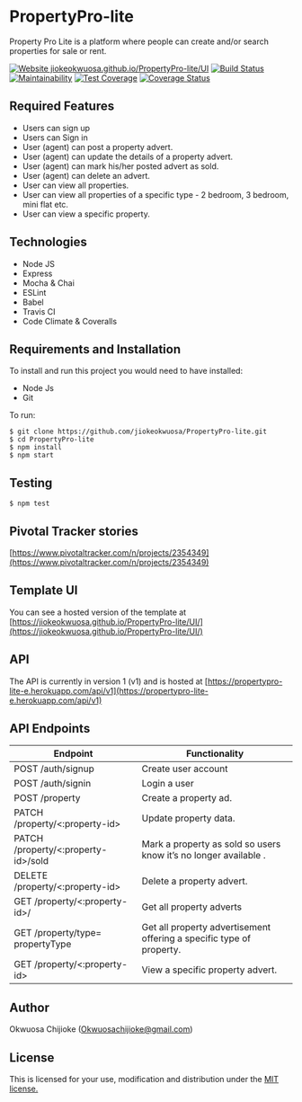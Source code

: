 # PropertyPro-lite

Property Pro Lite is a platform where people can create and/or search properties for sale or rent.

[![Website jiokeokwuosa.github.io/PropertyPro-lite/UI](https://img.shields.io/website-up-down-green-red/https/jiokeokwuosa.github.io/PropertyPro-lite/UI.svg)](https://jiokeokwuosa.github.io/PropertyPro-lite/UI/)
[![Build Status](https://travis-ci.org/jiokeokwuosa/PropertyPro-lite.svg?branch=develop)](https://travis-ci.org/jiokeokwuosa/PropertyPro-lite)
[![Maintainability](https://api.codeclimate.com/v1/badges/1ddfdf8386b8ed46765f/maintainability)](https://codeclimate.com/github/jiokeokwuosa/PropertyPro-lite/maintainability)
[![Test Coverage](https://api.codeclimate.com/v1/badges/1ddfdf8386b8ed46765f/test_coverage)](https://codeclimate.com/github/jiokeokwuosa/PropertyPro-lite/test_coverage)
[![Coverage Status](https://coveralls.io/repos/github/jiokeokwuosa/PropertyPro-lite/badge.svg)](https://coveralls.io/github/jiokeokwuosa/PropertyPro-lite)

## Required Features

- Users can sign up
- Users can Sign in
- User (agent) can post a property advert.
- User (agent) can update the details of a property advert.
- User (agent) can mark his/her posted advert as sold.
- User (agent) can delete an advert.
- User can view all properties.
- User can view all properties of a specific type - 2 bedroom, 3 bedroom,
mini flat etc.
- User can view a specific property.

## Technologies

- Node JS
- Express
- Mocha & Chai
- ESLint
- Babel
- Travis CI
- Code Climate & Coveralls

## Requirements and Installation

To install and run this project you would need to have installed:
- Node Js
- Git

To run:
```
$ git clone https://github.com/jiokeokwuosa/PropertyPro-lite.git
$ cd PropertyPro-lite
$ npm install
$ npm start
```

## Testing
```
$ npm test
```

## Pivotal Tracker stories

[https://www.pivotaltracker.com/n/projects/2354349](https://www.pivotaltracker.com/n/projects/2354349)

## Template UI

You can see a hosted version of the template at [https://jiokeokwuosa.github.io/PropertyPro-lite/UI/](https://jiokeokwuosa.github.io/PropertyPro-lite/UI/)

## API

The API is currently in version 1 (v1) and is hosted at [https://propertypro-lite-e.herokuapp.com/api/v1](https://propertypro-lite-e.herokuapp.com/api/v1)

## API Endpoints

| Endpoint                                         | Functionality                            |
| ------------------------------------------------ | -----------------------------------------|
| POST /auth/signup                                | Create user account                      |
| POST /auth/signin                                | Login a user                             |
| POST /property                                   | Create a property ad.                    |
| PATCH /property/<:property-id>                   | Update property data.                    |
| PATCH /property/<:property-id>/sold              | Mark a property as sold so users know it’s no longer available .|
| DELETE /property/<:property-id>                  | Delete a property advert.                |
| GET /property/<:property-id>/                    | Get all property adverts                 |
| GET /property/type= propertyType                 | Get all property advertisement offering a specific type of property. |
| GET /property/<:property-id>                     |  View a specific property advert.        |

## Author

Okwuosa Chijioke (Okwuosachijioke@gmail.com)

## License

This is licensed for your use, modification and distribution under the [MIT license.](https://opensource.org/licenses/MIT)
